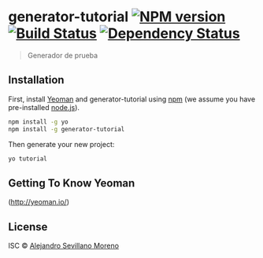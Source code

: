 # generator-tutorial [![NPM version][npm-image]][npm-url] [![Build Status][travis-image]][travis-url] [![Dependency Status][daviddm-image]][daviddm-url]
> Generador de prueba

## Installation

First, install [Yeoman](http://yeoman.io) and generator-tutorial using [npm](https://www.npmjs.com/) (we assume you have pre-installed [node.js](https://nodejs.org/)).

```bash
npm install -g yo
npm install -g generator-tutorial
```

Then generate your new project:

```bash
yo tutorial
```

## Getting To Know Yeoman

(http://yeoman.io/)

## License

ISC © [Alejandro Sevillano Moreno](alejandrosevillano.com)


[npm-image]: https://badge.fury.io/js/generator-tutorial.svg
[npm-url]: https://npmjs.org/package/generator-tutorial
[travis-image]: https://travis-ci.org/alesevimor/generator-tutorial.svg?branch=master
[travis-url]: https://travis-ci.org/alesevimor/generator-tutorial
[daviddm-image]: https://david-dm.org/alesevimor/generator-tutorial.svg?theme=shields.io
[daviddm-url]: https://david-dm.org/alesevimor/generator-tutorial
